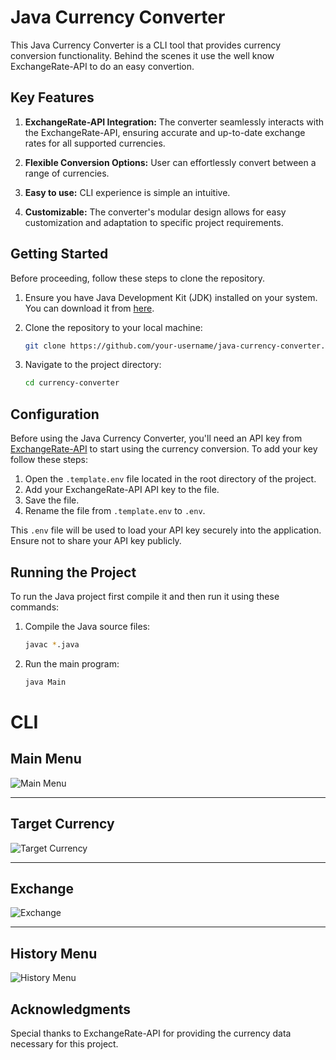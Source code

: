 # Java Currency Converter

This Java Currency Converter is a CLI tool that provides currency conversion functionality. Behind the scenes it use the well know ExchangeRate-API to do an easy convertion.

## Key Features

1. **ExchangeRate-API Integration:** The converter seamlessly interacts with the ExchangeRate-API, ensuring accurate and up-to-date exchange rates for all supported currencies.

2. **Flexible Conversion Options:** User can effortlessly convert between a range of currencies.

3. **Easy to use:** CLI experience is simple an intuitive.

4. **Customizable:** The converter's modular design allows for easy customization and adaptation to specific project requirements.

## Getting Started

Before proceeding, follow these steps to clone the repository.

1. Ensure you have Java Development Kit (JDK) installed on your system. You can download it from [here](https://www.oracle.com/java/technologies/javase-jdk16-downloads.html).

2. Clone the repository to your local machine:

   ```sh
   git clone https://github.com/your-username/java-currency-converter.git
   ```

3. Navigate to the project directory:

   ```sh
   cd currency-converter
   ```

## Configuration

Before using the Java Currency Converter, you'll need an API key from [ExchangeRate-API](https://www.exchangerate-api.com/) to start using the currency conversion. To add your key follow these steps:

1. Open the `.template.env` file located in the root directory of the project.
2. Add your ExchangeRate-API API key to the file.
3. Save the file.
4. Rename the file from `.template.env` to `.env`.

This `.env` file will be used to load your API key securely into the application. Ensure not to share your API key publicly.

## Running the Project

To run the Java project first compile it and then run it using these commands:

1. Compile the Java source files:

   ```sh
   javac *.java
   ```

2. Run the main program:

   ```sh
   java Main
   ```

# CLI

## Main Menu

![Main Menu](https://i.postimg.cc/d3RqNx7V/currency-main-menu.png)

---

## Target Currency

![Target Currency](https://i.postimg.cc/598Nt6PW/currency-select-menu.png)

---

## Exchange

![Exchange](https://i.postimg.cc/ZRdYpR43/currency-amount-result.png)

---

## History Menu

![History Menu](https://i.postimg.cc/j2YxXbS1/currency-history.png)

## Acknowledgments

Special thanks to ExchangeRate-API for providing the currency data necessary for this project.
